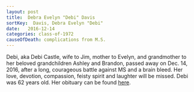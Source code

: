```yaml
---
layout: post
title:  Debra Evelyn "Debi" Davis
sortKey:  Davis, Debra Evelyn "Debi"
date:   2016-12-14
categories: class-of-1972
causeOfDeath: complications from M.S.
---
```

Debi, aka Debi Castle, wife to Jim, mother to Evelyn, and grandmother to her beloved grandchildren Ashley and Brandon, passed away on Dec. 14, 2016, after a long, courageous battle against MS and a brain bleed. Her love, devotion, compassion, feisty spirit and laughter will be missed. Debi was 62 years old. Her obituary can be found [here](https://tinyurl.com/yabamwhl).
